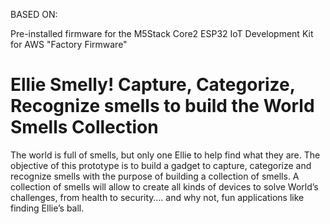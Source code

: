 BASED ON:

Pre-installed firmware for the M5Stack Core2 ESP32 IoT Development Kit for AWS
"Factory Firmware"

# Ellie Smelly!  Capture, Categorize, Recognize smells to build the World Smells Collection 

The world is full of smells, but only one Ellie to help find what they are.  The objective of this prototype is to build a gadget to capture, categorize and recognize smells with the purpose of building a collection of smells.  A collection of smells will allow to create all kinds of devices to solve World’s challenges, from health to security…. and why not, fun applications like finding Ellie’s ball.
